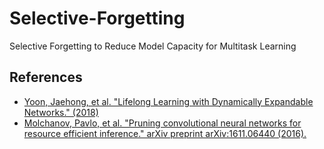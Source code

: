 # Selective-Forgetting
Selective Forgetting to Reduce Model Capacity for Multitask Learning

## References
- [Yoon, Jaehong, et al. "Lifelong Learning with Dynamically Expandable Networks." (2018)](https://github.com/jaehong-yoon93/DEN)
- [Molchanov, Pavlo, et al. "Pruning convolutional neural networks for resource efficient inference." arXiv preprint arXiv:1611.06440 (2016).](https://arxiv.org/abs/1611.06440)

